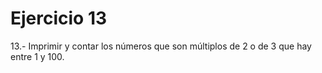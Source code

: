 # Ejercicio 13
13.- Imprimir y contar los números que son múltiplos de 2 o de 3 que hay entre 1 y 100. 
